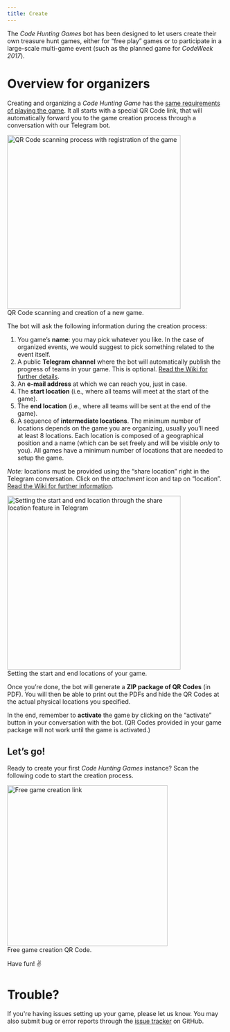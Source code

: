 ```yaml
---
title: Create
---
```


The *Code Hunting Games* bot has been designed to let users create their own treasure hunt games, either for “free play” games or to participate in a large-scale multi-game event (such as the planned game for *CodeWeek 2017*).

# Overview for organizers

Creating and organizing a *Code Hunting Game* has the [same requirements of playing the game](/play).
It all starts with a special QR&nbsp;Code link, that will automatically forward you to the game creation process through a conversation with our Telegram bot.

<div class="anim-guide">
<img src="/assets/images/qrcode-scan.gif" width="400" alt="QR Code scanning process with registration of the game" />
<div class="didascaly">QR&nbsp;Code scanning and creation of a new game.</div>
</div>

The bot will ask the following information during the creation process:

1. You game’s **name**: you may pick whatever you like. In the case of organized events, we would suggest to pick something related to the event itself.
2. A public **Telegram channel** where the bot will automatically publish the progress of teams in your game. This is optional. [Read the Wiki for further details](https://github.com/CodeMOOC/TreasureHuntBot/wiki/Setting-up-a-public-channel).
3. An **e-mail address** at which we can reach you, just in case.
4. The **start location** (i.e., where all teams will meet at the start of the game).
5. The **end location** (i.e., where all teams will be sent at the end of the game).
6. A sequence of **intermediate locations**. The minimum number of locations depends on the game you are organizing, usually you’ll need at least 8 locations. Each location is composed of a geographical position and a name (which can be set freely and will be visible *only* to you). All games have a minimum number of locations that are needed to setup the game.

*Note:* locations must be provided using the “share location” right in the Telegram conversation. Click on the *attachment* icon and tap on “location”. [Read the Wiki for further information](https://github.com/CodeMOOC/TreasureHuntBot/wiki/Setting-up-game-locations).

<div class="anim-guide">
<img src="/assets/images/share-location.gif" width="400" alt="Setting the start and end location through the share location feature in Telegram" />
<div class="didascaly">Setting the start and end locations of your game.</div>
</div>

Once you’re done, the bot will generate a **ZIP package of QR Codes** (in PDF).
You will then be able to print out the PDFs and hide the QR Codes at the actual physical locations you specified.

In the end, remember to **activate** the game by clicking on the “activate” button in your conversation with the bot. (QR Codes provided in your game package will not work until the game is activated.)

## Let’s go!

Ready to create your first *Code Hunting Games* instance?
Scan the following code to start the creation process.

<div class="picture">
<a href="https://t.me/treasurehuntbot?start=free-to-play">
<img src="/assets/images/qrcode-free-code-hunting.jpg" width="370" alt="Free game creation link" />
</a>
<div class="didascaly">Free game creation QR&nbsp;Code.</div>
</div>

Have fun! ✌

# Trouble?

If you're having issues setting up your game, please let us know.
You may also submit bug or error reports through the [issue tracker](https://github.com/CodeMOOC/TreasureHuntBot/issues) on GitHub.
